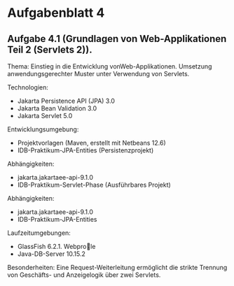 # Aufgabenblatt 4

## Aufgabe 4.1 (Grundlagen von Web-Applikationen Teil 2 (Servlets 2)).
Thema: Einstieg in die Entwicklung vonWeb-Applikationen. Umsetzung anwendungsgerechter Muster unter Verwendung von Servlets.

Technologien:
- Jakarta Persistence API (JPA) 3.0
- Jakarta Bean Validation 3.0
- Jakarta Servlet 5.0

Entwicklungsumgebung:
- Projektvorlagen (Maven, erstellt mit Netbeans 12.6)
- IDB-Praktikum-JPA-Entities (Persistenzprojekt)

Abhängigkeiten:
- jakarta.jakartaee-api-9.1.0
- IDB-Praktikum-Servlet-Phase (Ausführbares Projekt)

Abhängigkeiten:
- jakarta.jakartaee-api-9.1.0
- IDB-Praktikum-JPA-Entities

Laufzeitumgebungen:
- GlassFish 6.2.1. Webprole
- Java-DB-Server 10.15.2

Besonderheiten:
Eine Request-Weiterleitung ermöglicht die strikte Trennung von Geschäfts- und Anzeigelogik über zwei Servlets.
